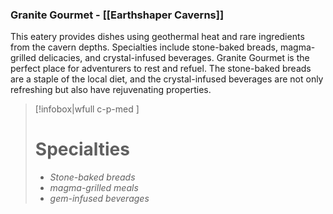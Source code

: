### Granite Gourmet - [[Earthshaper Caverns]]

This eatery provides dishes using geothermal heat and rare ingredients from the cavern depths. Specialties include stone-baked breads, magma-grilled delicacies, and crystal-infused beverages. Granite Gourmet is the perfect place for adventurers to rest and refuel. The stone-baked breads are a staple of the local diet, and the crystal-infused beverages are not only refreshing but also have rejuvenating properties.

> [!infobox|wfull  c-p-med ]
>   # Specialties
>   - *Stone-baked breads*
>   - *magma-grilled meals*
>   - *gem-infused beverages*
